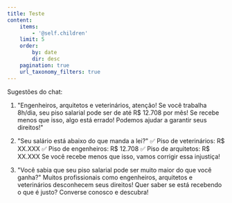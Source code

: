 ```yaml
---
title: Teste
content:
    items:
        - '@self.children'
    limit: 5
    order:
        by: date
        dir: desc
    pagination: true
    url_taxonomy_filters: true
---
```


Sugestões do chat:

1. "Engenheiros, arquitetos e veterinários, atenção!
Se você trabalha 8h/dia, seu piso salarial pode ser de até R$ 12.708 por mês!
Se recebe menos que isso, algo está errado! Podemos ajudar a garantir seus direitos!"

2. "Seu salário está abaixo do que manda a lei?"
✅ Piso de veterinários: R$ XX.XXX
✅ Piso de engenheiros: R$ 12.708
✅ Piso de arquitetos: R$ XX.XXX
Se você recebe menos que isso, vamos corrigir essa injustiça!

3. "Você sabia que seu piso salarial pode ser muito maior do que você ganha?"
Muitos profissionais como engenheiros, arquitetos e veterinários desconhecem seus direitos!
Quer saber se está recebendo o que é justo? Converse conosco e descubra!